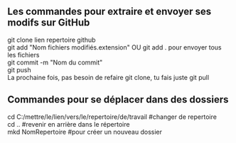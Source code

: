 ## Les commandes pour extraire et envoyer ses modifs sur GitHub
git clone lien repertoire github \
git add "Nom fichiers modifiés.extension" OU git add . pour envoyer tous les fichiers \
git commit -m "Nom du commit" \
git push \
La prochaine fois, pas besoin de refaire git clone, tu fais juste git pull

## Commandes pour se déplacer dans des dossiers
cd C:/mettre/le/lien/vers/le/repertoire/de/travail #changer de repertoire \
cd .. #revenir en arrière dans le répertoire \
mkd NomRepertoire #pour créer un nouveau dossier

